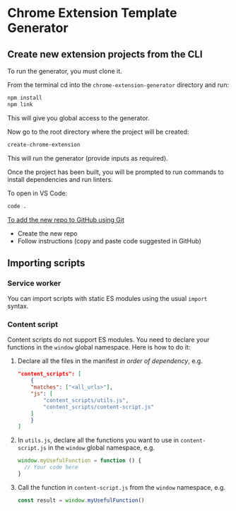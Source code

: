 # Chrome Extension Template Generator

## Create new extension projects from the CLI

To run the generator, you must clone it.

From the terminal cd into the `chrome-extension-generator` directory and run:

```bash
npm install
npm link
```

This will give you global access to the generator.

Now go to the root directory where the project will be created:

```bash
create-chrome-extension
```

This will run the generator (provide inputs as required).

Once the project has been built, you will be prompted to run commands to install dependencies and run linters.

To open in VS Code:

```bash
code .
```

[To add the new repo to GitHub using Git](https://docs.github.com/en/migrations/importing-source-code/using-the-command-line-to-import-source-code/adding-locally-hosted-code-to-github)

- Create the new repo
- Follow instructions (copy and paste code suggested in GitHub)

## Importing scripts

### Service worker

You can import scripts with static ES modules using the usual `import` syntax.

### Content script

Content scripts do not support ES modules. You need to declare your functions in the `window` global namespace. Here is how to do it:

1. Declare all the files in the manifest _in order of dependency_, e.g.
   ```json
   "content_scripts": [
       {
       "matches": ["<all_urls>"],
       "js": [
           "content_scripts/utils.js",
           "content_scripts/content-script.js"
       ]
       }
   ]
   ```
2. In `utils.js`, declare all the functions you want to use in `content-script.js` in the `window` global namespace, e.g.
   ```javascript
   window.myUsefulFunction = function () {
     // Your code here
   }
   ```
3. Call the function in `content-script.js` from the `window` namespace, e.g.
   ```javascript
   const result = window.myUsefulFunction()
   ```
